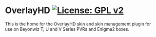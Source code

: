 OverlayHD [![License: GPL v2](https://img.shields.io/badge/License-GPLv2-blue.svg)](https://www.gnu.org/licenses/gpl-2.0)
=========
This is the home for the OverlayHD skin and skin management plugin for use on 
Beyonwiz T, U and V Series PVRs and Enigma2 boxes.
